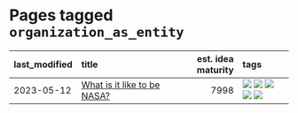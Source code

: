 # Pages tagged `organization_as_entity`

|last_modified|title|est. idea maturity|tags
|:---|:---|---:|:---|
|2023-05-12|[What is it like to be NASA?](../what_is_it_like_to_be_nasa.md)|7998|[![](https://img.shields.io/badge/tag-disunity_of_identity-7a169c)](../tags/disunity_of_identity.md) [![](https://img.shields.io/badge/tag-organization_as_entity-254eb)](../tags/organization_as_entity.md) [![](https://img.shields.io/badge/tag-philosophy-e6ab9)](../tags/philosophy.md) [![](https://img.shields.io/badge/tag-society_of_mind-fde018)](../tags/society_of_mind.md) [![](https://img.shields.io/badge/tag-theory_of_mind-d3fceb)](../tags/theory_of_mind.md)|